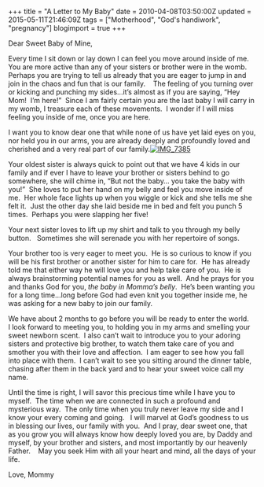 +++
title = "A Letter to My Baby"
date = 2010-04-08T03:50:00Z
updated = 2015-05-11T21:46:09Z
tags = ["Motherhood", "God's handiwork", "pregnancy"]
blogimport = true 
+++

Dear Sweet Baby of Mine,

Every time I sit down or lay down I can feel you move around inside of me.&#160; You are more active than any of your sisters or brother were in the womb.&#160; Perhaps you are trying to tell us already that you are eager to jump in and join in the chaos and fun that is our family.&#160;&#160;&#160; The feeling of you turning over or kicking and punching my sides…it’s almost as if you are saying, “Hey Mom!&#160; I’m here!”&#160; Since I am fairly certain you are the last baby I will carry in my womb, I treasure each of these movements.&#160; I wonder if I will miss feeling you inside of me, once you are here.

I want you to know dear one that while none of us have yet laid eyes on you, nor held you in our arms, you are already deeply and profoundly loved and cherished and a very real part of our family.[![IMG_7385](https://latc.s3.amazonaws.com/wp-content/uploads/2010/04/IMG_7385.jpg "IMG_7385")](https://latc.s3.amazonaws.com/wp-content/uploads/2010/04/IMG_7385.jpg)

Your oldest sister is always quick to point out that we have 4 kids in our family and if ever I have to leave your brother or sisters behind to go somewhere, she will chime in, “But not the baby… you take the baby with you!”&#160; She loves to put her hand on my belly and feel you move inside of me.&#160; Her whole face lights up when you wiggle or kick and she tells me she felt it.&#160; Just the other day she laid beside me in bed and felt you punch 5 times.&#160; Perhaps you were slapping her five!

 Your next sister loves to lift up my shirt and talk to you through my belly button.&#160;&#160; Sometimes she will serenade you with her repertoire of songs.

Your brother too is very eager to meet you.&#160; He is so curious to know if you will be his first brother or another sister for him to care for.&#160; He has already told me that either way he will love you and help take care of you.&#160; He is always brainstorming potential names for you as well.&#160; And he prays for you and thanks God for you, _the baby in Momma’s belly_.&#160; He’s been wanting you for a long time…long before God had even knit you together inside me, he was asking for a new baby to join our family.

We have about 2 months to go before you will be ready to enter the world.&#160;&#160; I look forward to meeting you, to holding you in my arms and smelling your sweet newborn scent.&#160; I also can’t wait to introduce you to your adoring sisters and protective big brother, to watch them take care of you and smother you with their love and affection.&#160; I am eager to see how you fall into place with them.&#160; I can’t wait to see you sitting around the dinner table, chasing after them in the back yard and to hear your sweet voice call my name.

Until the time is right, I will savor this precious time while I have you to myself.&#160; The time when we are connected in such a profound and mysterious way.&#160; The only time when you truly never leave my side and I know your every coming and going.&#160;&#160; I will marvel at God’s goodness to us in blessing our lives, our family with you.&#160; And I pray, dear sweet one, that as you grow you will always know how deeply loved you are, by Daddy and myself, by your brother and sisters, and most importantly by our heavenly Father.&#160;&#160;&#160; May you seek Him with all your heart and mind, all the days of your life.

Love, Mommy
